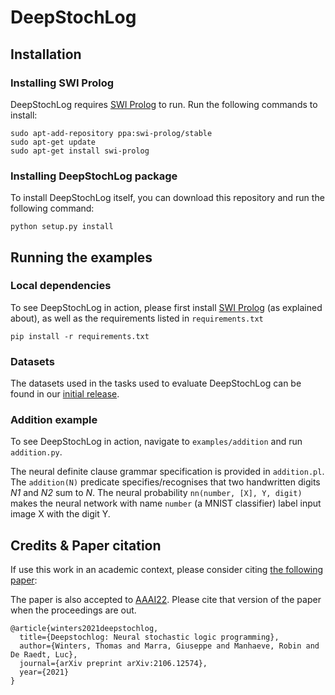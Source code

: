 # DeepStochLog

## Installation

### Installing SWI Prolog
DeepStochLog requires [SWI Prolog](https://www.swi-prolog.org/build/PPA.html) to run.
Run the following commands to install:
```
sudo apt-add-repository ppa:swi-prolog/stable
sudo apt-get update
sudo apt-get install swi-prolog
```

### Installing DeepStochLog package
To install DeepStochLog itself, you can download this repository and run the following command:
```
python setup.py install
```

## Running the examples

### Local dependencies

To see DeepStochLog in action, please first install [SWI Prolog](https://www.swi-prolog.org/build/PPA.html) (as explained about),
as well as the requirements listed in `requirements.txt`
```
pip install -r requirements.txt
```

### Datasets
The datasets used in the tasks used to evaluate DeepStochLog can be found in our [initial release](https://github.com/ML-KULeuven/deepstochlog/releases/tag/0.0.1).

### Addition example

To see DeepStochLog in action, navigate to `examples/addition` and run `addition.py`.

The neural definite clause grammar specification is provided in `addition.pl`.
The `addition(N)` predicate specifies/recognises that two handwritten digits *N1* and *N2* sum to *N*.
The neural probability `nn(number, [X], Y, digit)` makes the neural network with name `number` (a MNIST classifier) label input image X with the digit Y.



## Credits & Paper citation

If use this work in an academic context, please consider citing [the following paper](https://arxiv.org/abs/2106.12574):

The paper is also accepted to [AAAI22](https://aaai.org/Conferences/AAAI-22/).
Please cite that version of the paper when the proceedings are out.

```
@article{winters2021deepstochlog,
  title={Deepstochlog: Neural stochastic logic programming},
  author={Winters, Thomas and Marra, Giuseppe and Manhaeve, Robin and De Raedt, Luc},
  journal={arXiv preprint arXiv:2106.12574},
  year={2021}
}
```
